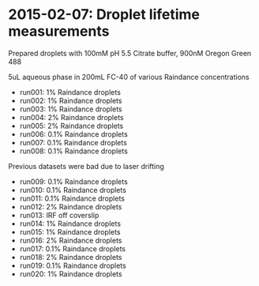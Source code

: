 # 2015-02-07: Droplet lifetime measurements

Prepared droplets with 100mM pH 5.5 Citrate buffer, 900nM Oregon Green 488

5uL aqueous phase in 200mL FC-40 of various Raindance concentrations

 * run001: 1% Raindance droplets
 * run002: 1% Raindance droplets
 * run003: 1% Raindance droplets
 * run004: 2% Raindance droplets
 * run005: 2% Raindance droplets
 * run006: 0.1% Raindance droplets
 * run007: 0.1% Raindance droplets
 * run008: 0.1% Raindance droplets

Previous datasets were bad due to laser drifting

 * run009: 0.1% Raindance droplets
 * run010: 0.1% Raindance droplets
 * run011: 0.1% Raindance droplets
 * run012: 2% Raindance droplets
 * run013: IRF off coverslip
 * run014: 1% Raindance droplets
 * run015: 1% Raindance droplets
 * run016: 2% Raindance droplets
 * run017: 0.1% Raindance droplets
 * run018: 2% Raindance droplets
 * run019: 0.1% Raindance droplets
 * run020: 1% Raindance droplets

